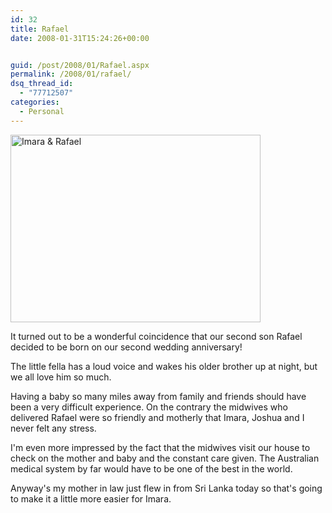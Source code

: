 ```yaml
---
id: 32
title: Rafael
date: 2008-01-31T15:24:26+00:00


guid: /post/2008/01/Rafael.aspx
permalink: /2008/01/rafael/
dsq_thread_id:
  - "77712507"
categories:
  - Personal
---
```

<p><img height="300" alt="Imara &amp; Rafael" src="http://www.merill.net/wp-content/uploads/binary/Rafael_E6AE/ImaraRafael.jpg" width="400"> </p> <p>It turned out to be a wonderful coincidence that our second son Rafael decided to be born on our second wedding anniversary!</p> <p>The little fella has a loud voice and wakes his older brother up at night, but we all love him so much.</p> <p>Having a baby so many miles away from family and friends should have been a very difficult experience. On the contrary the midwives who delivered Rafael were so friendly and motherly that Imara, Joshua and I never felt any stress.</p> <p>I'm even more impressed by the fact that the midwives visit our house to check on the mother and baby and the constant care given. The Australian medical system by far would have to be one of the best in the world.</p> <p>Anyway's my mother in law just flew in from Sri Lanka today so that's going to make it a little more easier for Imara.</p>